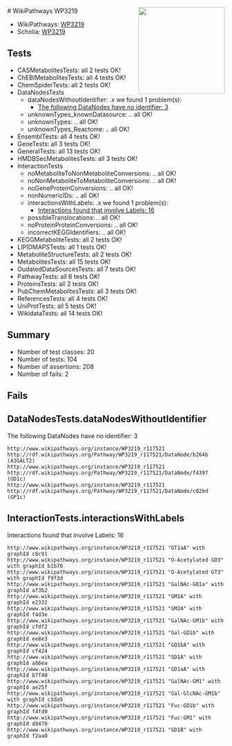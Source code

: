 <img style="float: right; width: 200px" src="https://upload.wikimedia.org/wikipedia/commons/thumb/8/83/Wplogo_with_text_500.png/640px-Wplogo_with_text_500.png" />
# WikiPathways WP3219

* WikiPathways: [WP3219](https://new.wikipathways.org/pathways/WP3219)
* Scholia: [WP3219](https://scholia.toolforge.org/wikipathways/WP3219)
## Tests
* CASMetabolitesTests: all 2 tests OK!
* ChEBIMetabolitesTests: all 4 tests OK!
* ChemSpiderTests: all 2 tests OK!
* DataNodesTests
    * dataNodesWithoutIdentifier: .x we found 1 problem(s):
        * [The following DataNodes have no identifier: 3](#d2d32fa2)
    * unknownTypes_knownDatasource: .. all OK!
    * unknownTypes: .. all OK!
    * unknownTypes_Reactome: .. all OK!
* EnsemblTests: all 4 tests OK!
* GeneTests: all 3 tests OK!
* GeneralTests: all 13 tests OK!
* HMDBSecMetabolitesTests: all 3 tests OK!
* InteractionTests
    * noMetaboliteToNonMetaboliteConversions: .. all OK!
    * noNonMetaboliteToMetaboliteConversions: .. all OK!
    * noGeneProteinConversions: .. all OK!
    * nonNumericIDs: .. all OK!
    * interactionsWithLabels: .x we found 1 problem(s):
        * [Interactions found that involve Labels: 16](#fe97a8be)
    * possibleTranslocations: .. all OK!
    * noProteinProteinConversions: .. all OK!
    * incorrectKEGGIdentifiers: .. all OK!
* KEGGMetaboliteTests: all 2 tests OK!
* LIPIDMAPSTests: all 1 tests OK!
* MetaboliteStructureTests: all 2 tests OK!
* MetabolitesTests: all 15 tests OK!
* OudatedDataSourcesTests: all 7 tests OK!
* PathwayTests: all 6 tests OK!
* ProteinsTests: all 2 tests OK!
* PubChemMetabolitesTests: all 3 tests OK!
* ReferencesTests: all 4 tests OK!
* UniProtTests: all 5 tests OK!
* WikidataTests: all 14 tests OK!


## Summary

* Number of test classes: 20
* Number of tests: 104
* Number of assertions: 208
* Number of fails: 2

## Fails

<a name="d2d32fa2" />

## DataNodesTests.dataNodesWithoutIdentifier

The following DataNodes have no identifier: 3
```
http://www.wikipathways.org/instance/WP3219_r117521 http://rdf.wikipathways.org/Pathway/WP3219_r117521/DataNode/b264b (A3GALT2)
http://www.wikipathways.org/instance/WP3219_r117521 http://rdf.wikipathways.org/Pathway/WP3219_r117521/DataNode/f4397 (GD1c)
http://www.wikipathways.org/instance/WP3219_r117521 http://rdf.wikipathways.org/Pathway/WP3219_r117521/DataNode/c02bd (GP1c)
```

<a name="fe97a8be" />

## InteractionTests.interactionsWithLabels

Interactions found that involve Labels: 16
```
http://www.wikipathways.org/instance/WP3219_r117521 "GT1aA" with graphId c8c91
http://www.wikipathways.org/instance/WP3219_r117521 "O-Acetylated GD3" with graphId b1b70
http://www.wikipathways.org/instance/WP3219_r117521 "O-Acetylated GT3" with graphId f9f3d
http://www.wikipathways.org/instance/WP3219_r117521 "GalNAc-GD1a" with graphId af3b2
http://www.wikipathways.org/instance/WP3219_r117521 "GM1A" with graphId e2332
http://www.wikipathways.org/instance/WP3219_r117521 "GM2A" with graphId f4d3e
http://www.wikipathways.org/instance/WP3219_r117521 "GalNAc-GM1b" with graphId cfdf2
http://www.wikipathways.org/instance/WP3219_r117521 "Gal-GD1b" with graphId ee8e3
http://www.wikipathways.org/instance/WP3219_r117521 "GQ1bA" with graphId cf424
http://www.wikipathways.org/instance/WP3219_r117521 "GD1A" with graphId a86ea
http://www.wikipathways.org/instance/WP3219_r117521 "GD1aA" with graphId b7f40
http://www.wikipathways.org/instance/WP3219_r117521 "GalNAc-GM1" with graphId ae25f
http://www.wikipathways.org/instance/WP3219_r117521 "Gal-GlcNAc-GM1b" with graphId c3da5
http://www.wikipathways.org/instance/WP3219_r117521 "Fuc-GD1b" with graphId f4fd9
http://www.wikipathways.org/instance/WP3219_r117521 "Fuc-GM1" with graphId d8478
http://www.wikipathways.org/instance/WP3219_r117521 "GD1B" with graphId f2aa0
```

